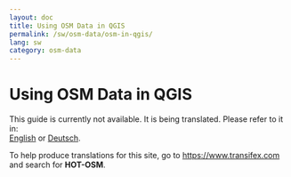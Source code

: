 ```yaml
---
layout: doc
title: Using OSM Data in QGIS
permalink: /sw/osm-data/osm-in-qgis/
lang: sw
category: osm-data
---
```


Using OSM Data in QGIS
=================

This guide is currently not available. It is being translated. Please refer to it in:  
[English](/en/osm-data/osm-in-qgis/) or [Deutsch](/de/osm-data/osm-in-qgis/).  

To help produce translations for this site, go to <https://www.transifex.com> and search for **HOT-OSM**.
